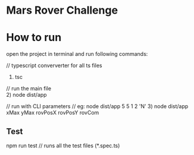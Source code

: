 # Mars Rover Challenge

# How to run
open the project in terminal and run following commands:

// typescript conververter for all ts files
1) tsc   

// run the main file       
2) node dist/app      

// run with CLI parameters
//   eg: node dist/app 5 5 1 2 'N'
3) node dist/app xMax yMax rovPosX rovPosY rovCom  

## Test
npm run test       // runs all the test files (*.spec.ts)
